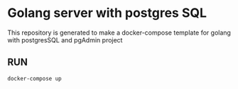 # Golang server with postgres SQL

This repository is generated to make a docker-compose template for golang with postgresSQL and pgAdmin project

## RUN
```
docker-compose up
```
